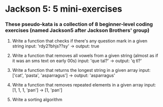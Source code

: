 # Jackson 5: 5 mini-exercises

### These pseudo-kata is a collection of 8 beginner-level coding exercises (named Jackson5 after Jackson Brothers' group) 

1. Write a function that checks if there's any question mark in a given string
  input: 'rdy2?bhjs??sy' -> output: true

3. Write a function that removes all vowels from a given string (almost as if it was an sms text on early 00s)
  input: 'que tal?' -> output: 'q tl?'

2. Write a function that returns the longest string in a given array
  input: ['cat', 'pasta', 'asparragus'] -> output: 'asparragus'


4. Write a function that removes repeated elements in a given array
  input: [1, 1, 1, 'pan'] -> [1, 'pan']

5. Write a sorting algorithm